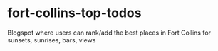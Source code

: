 # fort-collins-top-todos
Blogspot where users can rank/add the best places in Fort Collins for sunsets, sunrises, bars, views
